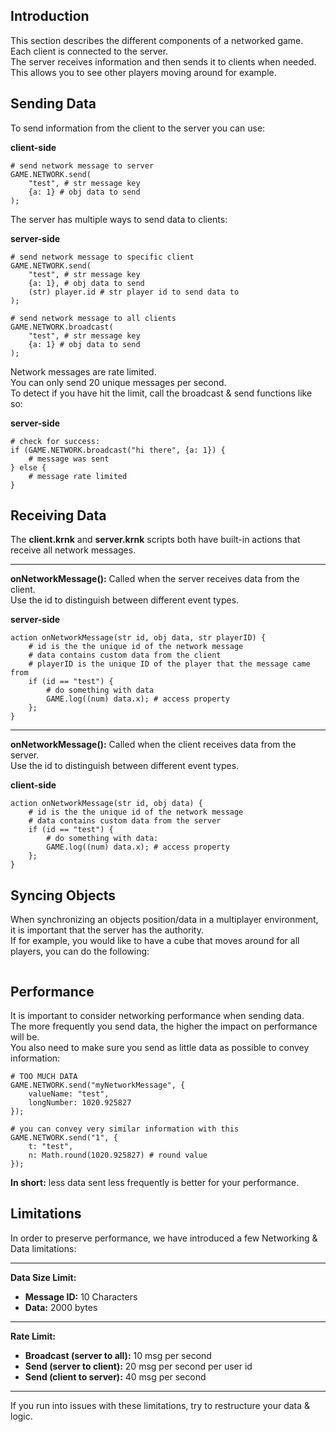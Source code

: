 ## Introduction

This section describes the different components of a networked game.\
Each client is connected to the server.\
The server receives information and then sends it to clients when needed.\
This allows you to see other players moving around for example.

## Sending Data

To send information from the client to the server you can use:

<p class="hidep"><strong class="client-side">client-side</strong></p>

```krunkscript
# send network message to server
GAME.NETWORK.send(
    "test", # str message key
    {a: 1} # obj data to send
);
```

The server has multiple ways to send data to clients:

<p class="hidep"><strong class="server-side">server-side</strong></p>

```krunkscript
# send network message to specific client
GAME.NETWORK.send(
    "test", # str message key
    {a: 1}, # obj data to send
    (str) player.id # str player id to send data to
);

# send network message to all clients
GAME.NETWORK.broadcast(
    "test", # str message key
    {a: 1} # obj data to send
);
```

Network messages are rate limited.\
You can only send 20 unique messages per second.\
To detect if you have hit the limit, call the broadcast & send functions like so:

<p class="hidep"><strong class="server-side">server-side</strong></p>

```krunkscript
# check for success:
if (GAME.NETWORK.broadcast("hi there", {a: 1}) {
    # message was sent
} else {
    # message rate limited
}
```

## Receiving Data

The **client.krnk** and **server.krnk** scripts both have built-in actions that receive all network messages.

___

**onNetworkMessage():** Called when the server receives data from the client.\
Use the id to distinguish between different event types.

<p class="hidep"><strong class="server-side">server-side</strong></p>

```krunkscript
action onNetworkMessage(str id, obj data, str playerID) {
    # id is the the unique id of the network message
    # data contains custom data from the client
    # playerID is the unique ID of the player that the message came from
    if (id == "test") {
        # do something with data
        GAME.log((num) data.x); # access property
    };
}
```

___

**onNetworkMessage():** Called when the client receives data from the server.\
Use the id to distinguish between different event types.

<p class="hidep"><strong class="client-side">client-side</strong></p>

```krunkscript
action onNetworkMessage(str id, obj data) {
    # id is the the unique id of the network message
    # data contains custom data from the server
    if (id == "test") {
        # do something with data:
        GAME.log((num) data.x); # access property
    };
}
```

## Syncing Objects

When synchronizing an objects position/data in a multiplayer environment, it is important that the server has the authority.\
If for example, you would like to have a cube that moves around for all players, you can do the following:

```krunkscript

```

## Performance

It is important to consider networking performance when sending data.\
The more frequently you send data, the higher the impact on performance will be.\
You also need to make sure you send as little data as possible to convey information:

```krunkscript
# TOO MUCH DATA
GAME.NETWORK.send("myNetworkMessage", {
    valueName: "test",
    longNumber: 1020.925827
});

# you can convey very similar information with this
GAME.NETWORK.send("1", {
    t: "test",
    n: Math.round(1020.925827) # round value
});
```

**In short:** less data sent less frequently is better for your performance.

## Limitations

In order to preserve performance, we have introduced a few Networking & Data limitations:

___

**Data Size Limit:**
* **Message ID:** 10 Characters
* **Data:** 2000 bytes

___

**Rate Limit:**
* **Broadcast (server to all):** 10 msg per second
* **Send (server to client):** 20 msg per second per user id
* **Send (client to server):** 40 msg per second

___

If you run into issues with these limitations, try to restructure your data & logic.
